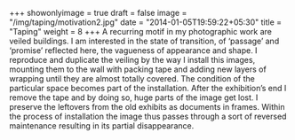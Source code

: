 +++
showonlyimage = true
draft = false
image = "/img/taping/motivation2.jpg"
date = "2014-01-05T19:59:22+05:30"
title = "Taping"
weight = 8
+++
A recurring motif in my photographic work are veiled buildings. I am interested in the state of transition, of ‘passage’ and ‘promise’ reflected here, the vagueness of appearance and shape. I reproduce and duplicate the veiling by the way I install this images, mounting them to the wall with packing tape and adding new layers of wrapping until they are almost totally covered. The condition of the particular space becomes part of the installation. After the exhibition’s end I remove the tape and by doing so, huge parts of the image get lost. I preserve the leftovers from the old exhibits as documents in frames. Within the process of installation the image thus passes through a sort of reversed maintenance resulting in its partial disappearance.
